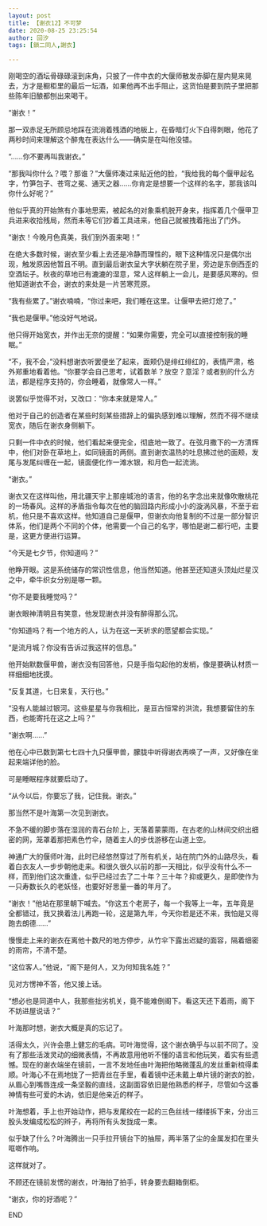 ```yaml
---
layout: post
title: 【谢衣12】不可梦
date: 2020-08-25 23:25:54
author: 回汐
tags: [鎖二同人,謝衣]

---
```

刚喝空的酒坛骨碌碌滚到床角，只披了一件中衣的大偃师散发赤脚在屋内晃来晃去，方才是橱柜里的最后一坛酒，如果他再不出手阻止，这货怕是要到院子里把那些陈年旧酿都刨出来喝干。

“谢衣！”

那一双赤足无所顾忌地踩在流淌着残酒的地板上，在昏暗灯火下白得刺眼，他花了两秒时间来理解这个醉鬼在表达什么——确实是在叫他没错。

“……你不要再叫我谢衣。”

“那我叫你什么？喂？那谁？”大偃师凑过来贴近他的脸，“我给我的每个偃甲起名字，竹笋包子、苍穹之冕、通天之器……你肯定是想要一个这样的名字，那我该叫你什么好呢？”

他似乎真的开始煞有介事地思索，被起名的对象乘机脱开身来，指挥着几个偃甲卫兵进来收拾残局，然而未等它们抄着工具进来，他自己就被拽着拖出了门外。

“谢衣！今晚月色真美，我们到外面来喝！”

在绝大多数时候，谢衣至少看上去还是冷静而理性的，眼下这种情况只是偶尔出现，触发原因他暂且不明。直到最后谢衣呈大字状躺在院子里，旁边是东倒西歪的空酒坛子。秋夜的草地已有漉漉的湿意，常人这样躺上一会儿，是要感风寒的。但他知道谢衣不会，谢衣的来处是一片苦寒荒原。

 

“我有些累了。”谢衣喃喃，“你过来吧，我们睡在这里。让偃甲去把灯熄了。”

“我也是偃甲。”他没好气地说。

他只得开始宽衣，并作出无奈的提醒：“如果你需要，完全可以直接控制我的睡眠。”

“不，我不会，”没料想谢衣听罢便坐了起来，面颊仍是绯红绯红的，表情严肃，格外郑重地看着他。“你要学会自己思考，试着数羊？放空？意淫？或者别的什么方法，都是程序支持的，你会睡着，就像常人一样。”

说罢似乎觉得不对，又改口：“你本来就是常人。”

他对于自己的创造者在某些时刻某些措辞上的偏执感到难以理解，然而不得不继续宽衣，随后在谢衣身侧躺下。

只剩一件中衣的时候，他们看起来便完全，彻底地一致了。在弦月撒下的一方清辉中，他们对卧在草地上，如同镜面的两侧。直到谢衣温热的吐息拂过他的面颊，发尾与发尾纠缠在一起，镜面便化作一滩水银，和月色一起流淌。

 

“谢衣。”

谢衣又在这样叫他，用北疆天宇上那座城池的语言，他的名字念出来就像吹散桃花的一场春风。这样的矛盾指令每次在他的脑回路内形成小小的漩涡风暴，不至于宕机，他只是不喜欢这样。他知道自己是偃甲，但谢衣向他复制的不过是一部分智识体系，他们是两个不同的个体，他需要一个自己的名字，哪怕是谢二都行吧，主要是，这更方便进行运算。

“今天是七夕节，你知道吗？”

他睁开眼。这是系统储存的常识性信息，他当然知道。他甚至还知道头顶灿烂星汉之中，牵牛织女分别是哪一颗。

“你不是要我睡觉吗？”

谢衣眼神清明且有笑意，他发现谢衣并没有醉得那么沉。

“你知道吗？有一个地方的人，认为在这一天祈求的愿望都会实现。”

“是流月城？你没有告诉过我这样的信息。”

他开始默数偃甲兽，谢衣没有回答他，只是手指勾起他的发梢，像是要确认材质一样细细地抚摸。

“反复其道，七日来复，天行也。”

“没有人能越过银河。这些星星与你我相比，是亘古恒常的洪流，我想要留住的东西，也能寄托在这之上吗？”

“谢衣啊……”

他在心中已数到第七七四十九只偃甲兽，朦胧中听得谢衣再唤了一声，又好像在坐起来端详他的脸。

可是睡眠程序就要启动了。

“从今以后，你要忘了我，记住我。谢衣。”

 

 


那当然不是叶海第一次见到谢衣。

不急不缓的脚步落在湿润的青石台阶上，天落着蒙蒙雨，在古老的山林间交织出细密的网，笼罩着那把素色竹伞，随着主人的步伐游移在山道上空。

神通广大的偃师叶海，此时已经悠然穿过了所有机关，站在院门外的山路尽头，看着白衣友人一步步朝他走来。和很久很久以前的那一天相比，似乎没有什么不一样，而到他们这次重逢，似乎已经过去了二十年？三十年？抑或更久，是即使作为一只寿数长久的老妖怪，也要好好思量一番的年月了。

“谢衣！”他站在那里朝下喊去。“你这五个老房子，每一个我等上一年，五年竟是全都错过，我又换着法儿再跑一轮，这是第九年，今天你若是还不来，我怕是又得跑去朗德……”

慢慢走上来的谢衣在离他十数尺的地方停步，从竹伞下露出迟疑的面容，隔着细密的雨帘，不清不楚。

“这位客人。”他说，“阁下是何人，又为何知我名姓？”

见对方愣神不答，他又接上话。

“想必也是同道中人，我那些拙劣机关，竟不能难倒阁下。看这天还下着雨，阁下不妨进屋说话？”

 


叶海那时想，谢衣大概是真的忘记了。

 

活得太久，兴许会患上健忘的毛病。可叶海觉得，这个谢衣确乎与以前不同了。没有了那些活泼灵动的细微表情，不再故意用他听不懂的语言和他玩笑，着实有些遗憾。现在的谢衣端坐在镜前，一言不发地任由叶海把他略微蓬乱的发丝重新梳得柔顺。叶海心不在焉地拢了一把青丝在手里，看着镜中还未戴上单片镜的谢衣的脸，从眉心到嘴唇连成一条坚毅的直线，这副面容依旧是他熟悉的样子，尽管如今这番神情有些可爱的木讷，依旧是他亲近的样子。

叶海想着，手上也开始动作，把与发尾绞在一起的三色丝线一缕缕拆下来，分出三股头发编成松松的辫子，再将所有头发拢成一束。

似乎缺了什么？叶海腾出一只手拉开镜台下的抽屉，两半落了尘的金属发扣在里头哐啷作响。

这样就对了。

不顾还在镜前发愣的谢衣，叶海拍了拍手，转身要去翻箱倒柜。

“谢衣，你的好酒呢？”

 

 

END
